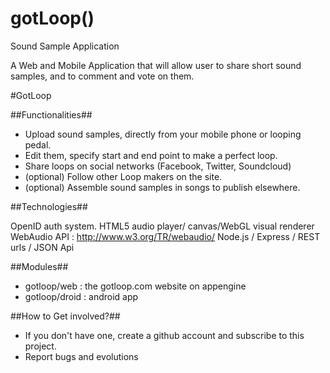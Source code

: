 gotLoop()
=======

Sound Sample Application

A Web and Mobile Application that will allow user to share short sound samples, and to comment and vote on them.

#GotLoop

##Functionalities##

* Upload sound samples, directly from your mobile phone or looping pedal.
* Edit them, specify start and end point to make a perfect loop.
* Share loops on social networks  (Facebook, Twitter, Soundcloud)
* (optional) Follow other Loop makers on the site.
* (optional) Assemble sound samples in songs to publish elsewhere.

##Technologies##

OpenID auth system.
HTML5
 audio player/
 canvas/WebGL visual renderer
 WebAudio API : http://www.w3.org/TR/webaudio/
Node.js / Express / REST urls / JSON Api

##Modules##
 * gotloop/web : the gotloop.com website on appengine
 * gotloop/droid : android app

##How to Get involved?##

 * If you don't have one, create a github account and subscribe to this project.
 * Report bugs and evolutions
